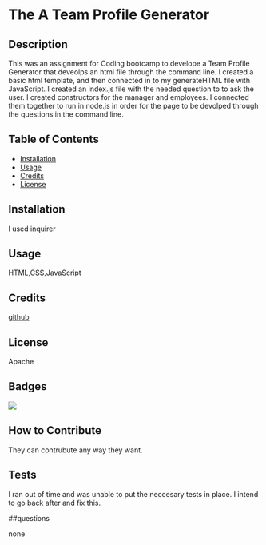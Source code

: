 # The A Team Profile Generator

  ## Description
  
 This was an assignment for Coding bootcamp to develope a Team Profile Generator that deveolps an html file through the command line.   I created a  basic html template, and then connected in to my generateHTML file with JavaScript.  I created an index.js file with the needed question to to ask the user.    I created constructors for the manager and employees.  I connected them together to run in node.js in order for the page to be devolped through the questions in the command line.
  
  ## Table of Contents
  
  - [Installation](#installation)
  - [Usage](#usage)
  - [Credits](#credits)
  - [License](#license)
  
  ## Installation
  
 I used inquirer
  
  ## Usage
  
  HTML,CSS,JavaScript

  ## Credits
  
  [github](https://github.com/Childy77)
  
  ## License
  
  Apache
  
  ## Badges
  
  ![](https://img.shields.io/badge/lincense-Apache-blue)
  
  ## How to Contribute
  
  They can contrubute any way they want.
  
  ## Tests
  
  I ran out of time and was unable to put the neccesary tests in place.  I intend to go back after and fix this.

  ##questions

  none
